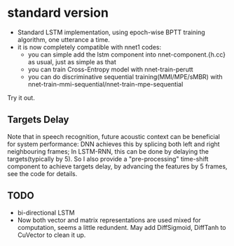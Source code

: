 # standard version
* Standard LSTM implementation, using epoch-wise BPTT training algorithm, one utterance a time.
* it is now completely compatible with nnet1 codes:
	- you can simple add the lstm component into nnet-component.{h.cc} as usual, just as simple as that
	- you can train Cross-Entropy model with nnet-train-perutt
	- you can do discriminative sequential training(MMI/MPE/sMBR) with nnet-train-mmi-sequential/nnet-train-mpe-sequential

Try it out.

## Targets Delay
Note that in speech recognition, future acoustic context can be beneficial for system performance: DNN achieves this by splicing both left and right neighbouring frames; In LSTM-RNN, this can be done by delaying the targets(typically by 5).
So I also provide a "pre-processing" time-shift component to achieve targets delay, by advancing the features by 5 frames, see the code for details.

## TODO
* bi-directional LSTM  
* Now both vector and matrix representations are used mixed for computation, seems a little redundent. May add DiffSigmoid, DiffTanh to CuVector to clean it up.
